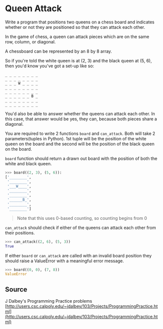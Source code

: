 # Queen Attack

Write a program that positions two queens on a chess board and indicates whether or not they are positioned so that they
can attack each other.

In the game of chess, a queen can attack pieces which are on the same row, column, or diagonal.

A chessboard can be represented by an 8 by 8 array.

So if you're told the white queen is at (2, 3) and the black queen at
(5, 6), then you'd know you've got a set-up like so:

```plain
_ _ _ _ _ _ _ _
_ _ _ _ _ _ _ _
_ _ _ W _ _ _ _
_ _ _ _ _ _ _ _
_ _ _ _ _ _ _ _
_ _ _ _ _ _ B _
_ _ _ _ _ _ _ _
_ _ _ _ _ _ _ _
```

You'd also be able to answer whether the queens can attack each other. In this case, that answer would be yes, they can,
because both pieces share a diagonal.

You are required to write 2 functions `board` and `can_attack`. Both will take 2 parameters(tuples in Python). 1st tuple
will be the position of the white queen on the board and the second will be the position of the black queen on the
board.

`board` function should return a drawn out board with the position of both the white and black queen.

``` python
>>> board((2, 3), (5, 6)):
['________',
 '________',
 '___W____',
 '________',
 '________',
 '______B_',
 '________',
 '________']
```

> Note that this uses 0-based counting, so counting begins from 0

`can_attack` should check if either of the queens can attack each other from their positions.

``` python
>>> can_attack((2, 6), (5, 3))
True
```

If either `board` or `can_attack` are called with an invalid board position they should raise a ValueError with a
meaningful error message.

``` python
>>> board((0, 0), (7, 8))
ValueError
```

## Source

J Dalbey's Programming Practice
problems [http://users.csc.calpoly.edu/~jdalbey/103/Projects/ProgrammingPractice.html](http://users.csc.calpoly.edu/~jdalbey/103/Projects/ProgrammingPractice.html)
